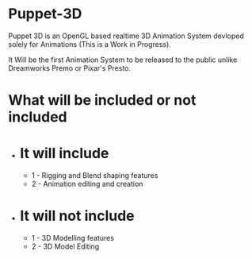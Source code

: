 # Puppet-3D
Puppet 3D is an OpenGL based realtime 3D Animation System devloped solely for Animations (This is a Work in Progress).

It Will be the first Animation System to be released to the public unlike Dreamworks Premo or Pixar's Presto.

# What will be included or not included

- # It will include
  - 1 - Rigging and Blend shaping features
  - 2 - Animation editing and creation

- # It will not include
  - 1 - 3D Modelling features
  - 2 - 3D Model Editing
